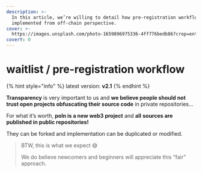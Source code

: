 ```yaml
---
description: >-
  In this article, we’re willing to detail how pre-registration workflow (waitlist) is
  implemented from off-chain perspective.
cover: >-
  https://images.unsplash.com/photo-1659896975336-4ff776bedb86?crop=entropy&cs=srgb&fm=jpg&ixid=M3wxOTcwMjR8MHwxfHNlYXJjaHwyfHx2YWxpZGF0ZXxlbnwwfHx8fDE2ODkxMTUwMDV8MA&ixlib=rb-4.0.3&q=85
coverY: 0
---
```


# waitlist / pre-registration workflow

{% hint style="info" %}
latest version: **v2.1**
{% endhint %}

**Transparency** is very important to us and **we believe people should not trust open projects obfuscating their source code** in private repositories…

For what it’s worth, **poln is a new web3 project** and **all** **sources are published in public repositories!**

They can be forked and implementation can be duplicated or modified.

> BTW, this is what we expect 😅&#x20;
>
> We do believe newcomers and beginners will appreciate this “fair” approach.
